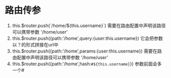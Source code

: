 # 路由传参
1. this.$router.push(`/home/${this.username}`)  需要在路由配置中声明该路径可以携带参数 '/home/user'
2. this.$router.push({path:'/home',query:{user:this.username})  它会把参数以？的形式拼接在url中
3. this.$router.push({path:'/home',params:{user:this.username})  需要在路由配置中声明该路径可以携带参数  '/home/user'
4. this.$router.push({path:'/home',hash:`#${this.username}`})   参数前面会多一个#